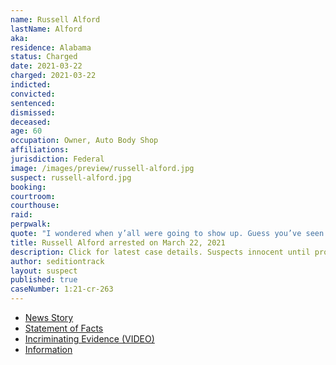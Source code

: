 ```yaml
---
name: Russell Alford
lastName: Alford
aka:
residence: Alabama
status: Charged
date: 2021-03-22
charged: 2021-03-22
indicted:
convicted: 
sentenced: 
dismissed: 
deceased:
age: 60
occupation: Owner, Auto Body Shop
affiliations:
jurisdiction: Federal
image: /images/preview/russell-alford.jpg
suspect: russell-alford.jpg
booking:
courtroom:
courthouse:
raid:
perpwalk:
quote: "I wondered when y’all were going to show up. Guess you’ve seen the videos on my Facebook page."
title: Russell Alford arrested on March 22, 2021
description: Click for latest case details. Suspects innocent until proven guilty.
author: seditiontrack
layout: suspect
published: true
caseNumber: 1:21-cr-263
---
```

- [News Story](https://www.al.com/news/birmingham/2021/03/i-wondered-when-yall-were-going-to-show-up-7th-alabamian-arrested-in-us-capitol-riot.html)
- [Statement of Facts](https://www.justice.gov/usao-dc/case-multi-defendant/file/1393326/download)
- [Incriminating Evidence (VIDEO)](https://www.youtube.com/watch?v=19phOT7WTyc)
- [Information](https://www.justice.gov/usao-dc/case-multi-defendant/file/1393321/download)

